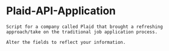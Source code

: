 # Plaid-API-Application


```Script for a company called Plaid that brought a refreshing approach/take on the traditional job application process.``` 

```Alter the fields to reflect your information.```
